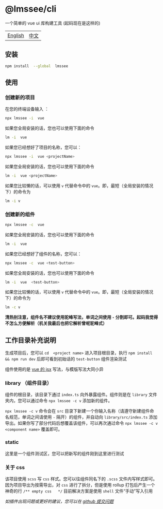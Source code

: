 # @lmssee/cli

一个简单的 vue ui 库构建工具 (起码现在是这样的)

<table><tr>
<td><a href="https://github.com/lmssee/cli/blob/main/ReadMe.md"  target="_self">English</a></td>
<td><a href="https://github.com/lmssee/cli/blob/main/自述文件.md"  target="_self">中文</a></td>
</tr></table>

## 安装

```sh
npm install  --global  lmssee
```

## 使用

### 创建新的项目

在您的终端设备输入 ：

```sh
npx lmssee -i  vue
```

如果您全局安装的话，您也可以使用下面的命令

```sh
lm -i  vue
```

如果您已经想好了项目的名称，您可以：

```sh
npx lmssee -i  vue <projectName>
```

如果您全局安装的话，您也可以使用下面的命令

```sh
lm -i  vue <projectName>
```

如果您比较懒的话，可以使用 `v` 代替命令中的 `vue`。即，最短（全局安装的情况下）的命令为

```sh
lm -i v
```

### 创建新的组件

```sh
npx lmssee -c  vue
```

如果您全局安装的话，您也可以使用下面的命令

```sh
lm -i  vue
```

如果您已经想好了组件的名称，您可以：

```sh
npx lmssee -c  vue <test-button>
```

如果您全局安装的话，您也可以使用下面的命令

```sh
lm -i  vue  <test-button>
```

如果您比较懒的话，可以使用 `v` 代替命令中的 `vue`。即，最短（全局安装的情况下）的命令为

```sh
lm -c v
```

**清热别注意，组件名不建议使用驼峰写法，单词之间使用 `-` 分割即可。起码我觉得不怎么方便解析（机关我最后也把它解析曾呢驼峰式）**

## 工作目录补充说明

生成项目后，您可以 `cd  <project name>` 进入项目根目录，执行 `npm install && npm run dev` 后即可看到初始话的 `test-button` 组件渲染测试

组件使用的是 [vue 的 jsx](https://cn.vuejs.org/guide/extras/render-function.html) 写法，与模版写法大同小异

### library （组件目录）

组件的根目录，该目录下通过 `index.ts` 向外暴露组件。组件则是在 `library` 文件夹内，您可以通过命令 `npx lmssee -c v` 添加新的组件。

`npx lmssee -c v` 命令会在 `src` 目录下新建一个你输入名称（请遵守新建组件命名规范，单词之间请使用 `-` 隔开）的组件，并自动向 `library/src/index.ts` 添加导出。如果你写了部分代码后想覆盖该组件，可以再次通过命令 `npx lmssee -c v <component name>` 覆盖即可。

### static

这里是一个组件测试区，您可以把新写的组件刚到这里进行测试

### 关于 css

该项目使用 `scss` 写 `css` 样式。您可以往组件同名下的 `.scss` 文件内写样式即可。因为项目导出为按需导出，对 `css` 进行了拆分，但是使用 rollup 打包后产生一个神奇的行 `/** empty css   */` 目前解决方案是使用 `shell` 文件“手动”写入引用

_如插件出现问题或更好的建议，您可以在 [github 提交问题](https://github.com/lmssee/cli/issues/new)_
